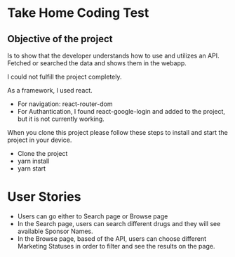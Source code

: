 # Take Home Coding Test

## Objective of the project

Is to show that the developer understands how to use and utilizes an API. Fetched or searched the data and shows them in the webapp.

I could not fulfill the project completely.

As a framework, I used react.

- For navigation: react-router-dom
- For Authantication, I found react-google-login and added to the project, but it is not currently working.

When you clone this project please follow these steps to install and start the project in your device.

- Clone the project
- yarn install
- yarn start

# User Stories

- Users can go either to Search page or Browse page
- In the Search page, users can search different drugs and they will see available Sponsor Names.
- In the Browse page, based of the API, users can choose different Marketing Statuses in order to filter and see the results on the page.
